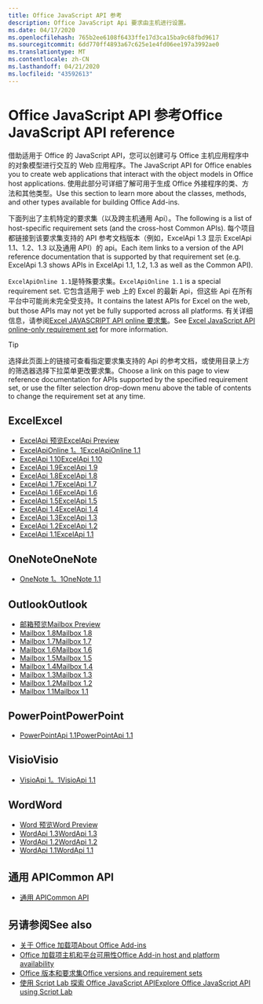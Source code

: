 ```yaml
---
title: Office JavaScript API 参考
description: Office JavaScript Api 要求由主机进行设置。
ms.date: 04/17/2020
ms.openlocfilehash: 765b2ee6108f6433ffe17d3ca15ba9c68fbd9617
ms.sourcegitcommit: 6dd770ff4893a67c625e1e4fd06ee197a3992ae0
ms.translationtype: MT
ms.contentlocale: zh-CN
ms.lasthandoff: 04/21/2020
ms.locfileid: "43592613"
---
```

# <a name="office-javascript-api-reference"></a><span data-ttu-id="d2275-103">Office JavaScript API 参考</span><span class="sxs-lookup"><span data-stu-id="d2275-103">Office JavaScript API reference</span></span>

<span data-ttu-id="d2275-104">借助适用于 Office 的 JavaScript API，您可以创建可与 Office 主机应用程序中的对象模型进行交互的 Web 应用程序。</span><span class="sxs-lookup"><span data-stu-id="d2275-104">The JavaScript API for Office enables you to create web applications that interact with the object models in Office host applications.</span></span> <span data-ttu-id="d2275-105">使用此部分可详细了解可用于生成 Office 外接程序的类、方法和其他类型。</span><span class="sxs-lookup"><span data-stu-id="d2275-105">Use this section to learn more about the classes, methods, and other types available for building Office Add-ins.</span></span>

<span data-ttu-id="d2275-106">下面列出了主机特定的要求集（以及跨主机通用 Api）。</span><span class="sxs-lookup"><span data-stu-id="d2275-106">The following is a list of host-specific requirement sets (and the cross-host Common APIs).</span></span> <span data-ttu-id="d2275-107">每个项目都链接到该要求集支持的 API 参考文档版本（例如，ExcelApi 1.3 显示 ExcelApi 1.1、1.2、1.3 以及通用 API）的 api。</span><span class="sxs-lookup"><span data-stu-id="d2275-107">Each item links to a version of the API reference documentation that is supported by that requirement set (e.g. ExcelApi 1.3 shows APIs in ExcelApi 1.1, 1.2, 1.3 as well as the Common API).</span></span>

<span data-ttu-id="d2275-108">`ExcelApiOnline 1.1`是特殊要求集。</span><span class="sxs-lookup"><span data-stu-id="d2275-108">`ExcelApiOnline 1.1` is a special requirement set.</span></span> <span data-ttu-id="d2275-109">它包含适用于 web 上的 Excel 的最新 Api，但这些 Api 在所有平台中可能尚未完全受支持。</span><span class="sxs-lookup"><span data-stu-id="d2275-109">It contains the latest APIs for Excel on the web, but those APIs may not yet be fully supported across all platforms.</span></span> <span data-ttu-id="d2275-110">有关详细信息，请参阅[Excel JAVASCRIPT API online 要求集](/office/dev/add-ins/reference/requirement-sets/excel-api-online-requirement-set)。</span><span class="sxs-lookup"><span data-stu-id="d2275-110">See [Excel JavaScript API online-only requirement set](/office/dev/add-ins/reference/requirement-sets/excel-api-online-requirement-set) for more information.</span></span>

> [!TIP]
> <span data-ttu-id="d2275-111">选择此页面上的链接可查看指定要求集支持的 Api 的参考文档，或使用目录上方的筛选器选择下拉菜单更改要求集。</span><span class="sxs-lookup"><span data-stu-id="d2275-111">Choose a link on this page to view reference documentation for APIs supported by the specified requirement set, or use the filter selection drop-down menu above the table of contents to change the requirement set at any time.</span></span>

## <a name="excel"></a><span data-ttu-id="d2275-112">Excel</span><span class="sxs-lookup"><span data-stu-id="d2275-112">Excel</span></span>

- [<span data-ttu-id="d2275-113">ExcelApi 预览</span><span class="sxs-lookup"><span data-stu-id="d2275-113">ExcelApi Preview</span></span>](/javascript/api/excel?view=excel-js-preview)
- [<span data-ttu-id="d2275-114">ExcelApiOnline 1。1</span><span class="sxs-lookup"><span data-stu-id="d2275-114">ExcelApiOnline 1.1</span></span>](/javascript/api/excel?view=excel-js-online)
- [<span data-ttu-id="d2275-115">ExcelApi 1.10</span><span class="sxs-lookup"><span data-stu-id="d2275-115">ExcelApi 1.10</span></span>](/javascript/api/excel?view=excel-js-1.10)
- [<span data-ttu-id="d2275-116">ExcelApi 1.9</span><span class="sxs-lookup"><span data-stu-id="d2275-116">ExcelApi 1.9</span></span>](/javascript/api/excel?view=excel-js-1.9)
- [<span data-ttu-id="d2275-117">ExcelApi 1.8</span><span class="sxs-lookup"><span data-stu-id="d2275-117">ExcelApi 1.8</span></span>](/javascript/api/excel?view=excel-js-1.8)
- [<span data-ttu-id="d2275-118">ExcelApi 1.7</span><span class="sxs-lookup"><span data-stu-id="d2275-118">ExcelApi 1.7</span></span>](/javascript/api/excel?view=excel-js-1.7)
- [<span data-ttu-id="d2275-119">ExcelApi 1.6</span><span class="sxs-lookup"><span data-stu-id="d2275-119">ExcelApi 1.6</span></span>](/javascript/api/excel?view=excel-js-1.6)
- [<span data-ttu-id="d2275-120">ExcelApi 1.5</span><span class="sxs-lookup"><span data-stu-id="d2275-120">ExcelApi 1.5</span></span>](/javascript/api/excel?view=excel-js-1.5)
- [<span data-ttu-id="d2275-121">ExcelApi 1.4</span><span class="sxs-lookup"><span data-stu-id="d2275-121">ExcelApi 1.4</span></span>](/javascript/api/excel?view=excel-js-1.4)
- [<span data-ttu-id="d2275-122">ExcelApi 1.3</span><span class="sxs-lookup"><span data-stu-id="d2275-122">ExcelApi 1.3</span></span>](/javascript/api/excel?view=excel-js-1.3)
- [<span data-ttu-id="d2275-123">ExcelApi 1.2</span><span class="sxs-lookup"><span data-stu-id="d2275-123">ExcelApi 1.2</span></span>](/javascript/api/excel?view=excel-js-1.2)
- [<span data-ttu-id="d2275-124">ExcelApi 1.1</span><span class="sxs-lookup"><span data-stu-id="d2275-124">ExcelApi 1.1</span></span>](/javascript/api/excel?view=excel-js-1.1)

## <a name="onenote"></a><span data-ttu-id="d2275-125">OneNote</span><span class="sxs-lookup"><span data-stu-id="d2275-125">OneNote</span></span>

- [<span data-ttu-id="d2275-126">OneNote 1。1</span><span class="sxs-lookup"><span data-stu-id="d2275-126">OneNote 1.1</span></span>](/javascript/api/onenote?view=onenote-js-1.1)

## <a name="outlook"></a><span data-ttu-id="d2275-127">Outlook</span><span class="sxs-lookup"><span data-stu-id="d2275-127">Outlook</span></span>

- [<span data-ttu-id="d2275-128">邮箱预览</span><span class="sxs-lookup"><span data-stu-id="d2275-128">Mailbox Preview</span></span>](/javascript/api/outlook?view=outlook-js-preview)
- [<span data-ttu-id="d2275-129">Mailbox 1.8</span><span class="sxs-lookup"><span data-stu-id="d2275-129">Mailbox 1.8</span></span>](/javascript/api/outlook?view=outlook-js-1.8)
- [<span data-ttu-id="d2275-130">Mailbox 1.7</span><span class="sxs-lookup"><span data-stu-id="d2275-130">Mailbox 1.7</span></span>](/javascript/api/outlook?view=outlook-js-1.7)
- [<span data-ttu-id="d2275-131">Mailbox 1.6</span><span class="sxs-lookup"><span data-stu-id="d2275-131">Mailbox 1.6</span></span>](/javascript/api/outlook?view=outlook-js-1.6)
- [<span data-ttu-id="d2275-132">Mailbox 1.5</span><span class="sxs-lookup"><span data-stu-id="d2275-132">Mailbox 1.5</span></span>](/javascript/api/outlook?view=outlook-js-1.5)
- [<span data-ttu-id="d2275-133">Mailbox 1.4</span><span class="sxs-lookup"><span data-stu-id="d2275-133">Mailbox 1.4</span></span>](/javascript/api/outlook?view=outlook-js-1.4)
- [<span data-ttu-id="d2275-134">Mailbox 1.3</span><span class="sxs-lookup"><span data-stu-id="d2275-134">Mailbox 1.3</span></span>](/javascript/api/outlook?view=outlook-js-1.3)
- [<span data-ttu-id="d2275-135">Mailbox 1.2</span><span class="sxs-lookup"><span data-stu-id="d2275-135">Mailbox 1.2</span></span>](/javascript/api/outlook?view=outlook-js-1.2)
- [<span data-ttu-id="d2275-136">Mailbox 1.1</span><span class="sxs-lookup"><span data-stu-id="d2275-136">Mailbox 1.1</span></span>](/javascript/api/outlook?view=outlook-js-1.1)

## <a name="powerpoint"></a><span data-ttu-id="d2275-137">PowerPoint</span><span class="sxs-lookup"><span data-stu-id="d2275-137">PowerPoint</span></span>

- [<span data-ttu-id="d2275-138">PowerPointApi 1.1</span><span class="sxs-lookup"><span data-stu-id="d2275-138">PowerPointApi 1.1</span></span>](/javascript/api/powerpoint?view=powerpoint-js-1.1)

## <a name="visio"></a><span data-ttu-id="d2275-139">Visio</span><span class="sxs-lookup"><span data-stu-id="d2275-139">Visio</span></span>

- [<span data-ttu-id="d2275-140">VisioApi 1。1</span><span class="sxs-lookup"><span data-stu-id="d2275-140">VisioApi 1.1</span></span>](/javascript/api/visio?view=visio-js-1.1)

## <a name="word"></a><span data-ttu-id="d2275-141">Word</span><span class="sxs-lookup"><span data-stu-id="d2275-141">Word</span></span>

- [<span data-ttu-id="d2275-142">Word 预览</span><span class="sxs-lookup"><span data-stu-id="d2275-142">Word Preview</span></span>](/javascript/api/word?view=word-js-preview)
- [<span data-ttu-id="d2275-143">WordApi 1.3</span><span class="sxs-lookup"><span data-stu-id="d2275-143">WordApi 1.3</span></span>](/javascript/api/word?view=word-js-1.3)
- [<span data-ttu-id="d2275-144">WordApi 1.2</span><span class="sxs-lookup"><span data-stu-id="d2275-144">WordApi 1.2</span></span>](/javascript/api/word?view=word-js-1.2)
- [<span data-ttu-id="d2275-145">WordApi 1.1</span><span class="sxs-lookup"><span data-stu-id="d2275-145">WordApi 1.1</span></span>](/javascript/api/word?view=word-js-1.1)

## <a name="common-api"></a><span data-ttu-id="d2275-146">通用 API</span><span class="sxs-lookup"><span data-stu-id="d2275-146">Common API</span></span>

- [<span data-ttu-id="d2275-147">通用 API</span><span class="sxs-lookup"><span data-stu-id="d2275-147">Common API</span></span>](/javascript/api/office?view=common-js)

## <a name="see-also"></a><span data-ttu-id="d2275-148">另请参阅</span><span class="sxs-lookup"><span data-stu-id="d2275-148">See also</span></span>

- [<span data-ttu-id="d2275-149">关于 Office 加载项</span><span class="sxs-lookup"><span data-stu-id="d2275-149">About Office Add-ins</span></span>](/office/dev/add-ins/overview)
- [<span data-ttu-id="d2275-150">Office 加载项主机和平台可用性</span><span class="sxs-lookup"><span data-stu-id="d2275-150">Office Add-in host and platform availability</span></span>](/office/dev/add-ins/overview/office-add-in-availability)
- [<span data-ttu-id="d2275-151">Office 版本和要求集</span><span class="sxs-lookup"><span data-stu-id="d2275-151">Office versions and requirement sets</span></span>](/office/dev/add-ins/develop/office-versions-and-requirement-sets)
- [<span data-ttu-id="d2275-152">使用 Script Lab 探索 Office JavaScript API</span><span class="sxs-lookup"><span data-stu-id="d2275-152">Explore Office JavaScript API using Script Lab</span></span>](/office/dev/add-ins/overview/explore-with-script-lab)
